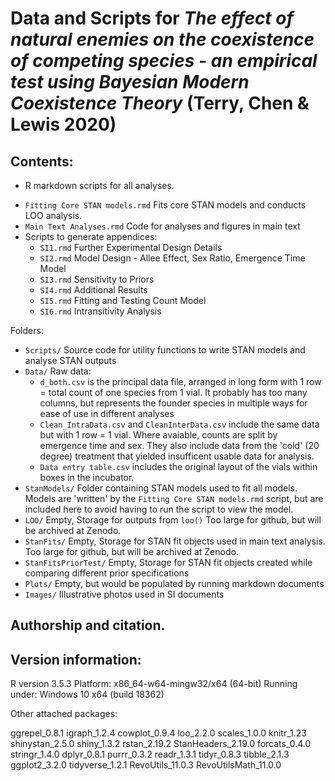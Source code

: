 # Data and Scripts for *The effect of natural enemies on the coexistence of competing species - an empirical test using Bayesian Modern Coexistence Theory*  (Terry, Chen & Lewis 2020)

## Contents:

- R markdown scripts for all analyses.

* `Fitting Core STAN models.rmd` Fits core STAN models and conducts LOO analysis. 
* `Main Text Analyses.rmd` Code for analyses and figures in main text 
* Scripts to generate appendices:
  + `SI1.rmd` Further Experimental Design Details
  + `SI2.rmd` Model Design - Allee Effect, Sex Ratio, Emergence Time Model
  + `SI3.rmd` Sensitivity to Priors
  + `SI4.rmd` Additional Results
  + `SI5.rmd` Fitting and Testing Count Model
  + `SI6.rmd` Intransitivity Analysis


Folders:

* `Scripts/` Source code for utility functions to write STAN models and analyse STAN outputs 
* `Data/` Raw data:
  + `d_both.csv` is the principal data file, arranged in long form with 1 row = total count of one species from 1 vial. It probably has too many columns, but represents the founder species in multiple ways for ease of use in different analyses
  + `Clean_IntraData.csv` and `CleanInterData.csv` include the same data but with 1 row = 1 vial. Where avaiable, counts are split by emergence time and sex. They also include data from the 'cold' (20 degree) treatment that yielded insufficent usable data for analysis.
  + `Data entry table.csv` includes the original layout of the vials within boxes in the incubator.
* `StanModels/`  Folder containing STAN models used to fit all models. Models are 'written' by the `Fitting Core STAN models.rmd` script, but are included here to avoid having to run the script to view the model. 
* `LOO/` Empty, Storage for outputs from `loo()` Too large for github, but will be archived at Zenodo. 
* `StanFits/` Empty, Storage for STAN fit objects used in main text analysis. Too large for github, but will be archived at Zenodo. 
* `StanFitsPriorTest/` Empty, Storage for STAN fit objects created while comparing different prior specifications 
* `Plots/` Empty, but would be populated by running markdown documents
* `Images/` Illustrative photos used in SI documents 


## Authorship and citation.


## Version information:

R version 3.5.3
Platform: x86_64-w64-mingw32/x64 (64-bit)
Running under: Windows 10 x64 (build 18362)

Other attached packages:

ggrepel_0.8.1
igraph_1.2.4
cowplot_0.9.4
loo_2.2.0
scales_1.0.0
knitr_1.23
shinystan_2.5.0
shiny_1.3.2
rstan_2.19.2
StanHeaders_2.19.0
forcats_0.4.0
stringr_1.4.0
dplyr_0.8.1
purrr_0.3.2
readr_1.3.1
tidyr_0.8.3
tibble_2.1.3
ggplot2_3.2.0
tidyverse_1.2.1
RevoUtils_11.0.3
RevoUtilsMath_11.0.0